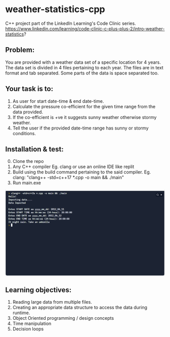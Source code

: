 # weather-statistics-cpp
C++ project part of the LinkedIn Learning's Code Clinic series.
https://www.linkedin.com/learning/code-clinic-c-plus-plus-2/intro-weather-statistics?

## Problem: 
You are provided with a weather data set of a specific location for 4 years. The data set is divided in 4 files pertaining to each year. The files are in text format and tab separated. Some parts of the data is space separated too.

## Your task is to:
1. As user for start date-time & end date-time.
2. Calculate the pressure co-efficient for the given time range from the data provided.
3. If the co-efficient is +ve it suggests sunny weather otherwise stormy weather.
4. Tell the user if the provided date-time range has sunny or stormy conditions.

## Installation & test:
0. Clone the repo
1. Any C++ compiler Eg. clang or use an online IDE like replit
2. Build using the build command pertaining to the said compiler. 
  Eg. clang: "clang++ -std=c++17 *.cpp -o main && ./main"
3. Run main.exe


![Screenshot](Screenshot.png)

## Learning objectives:
1. Reading large data from multiple files.
2. Creating an appropriate data structure to access the data during runtime. 
3. Object Oriented programming / design concepts
4. Time manipulation
5. Decision loops

